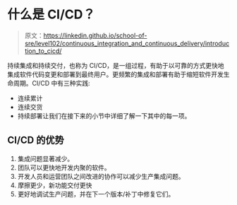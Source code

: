 # 什么是 CI/CD？

> 原文：<https://linkedin.github.io/school-of-sre/level102/continuous_integration_and_continuous_delivery/introduction_to_cicd/>

持续集成和持续交付，也称为 CI/CD，是一组过程，有助于以可靠的方式更快地集成软件代码变更和部署到最终用户。更频繁的集成和部署有助于缩短软件开发生命周期。CI/CD 中有三种实践:

*   连续累计
*   连续交货
*   持续部署让我们在接下来的小节中详细了解一下其中的每一项。

## CI/CD 的优势

1.  集成问题显著减少。
2.  团队可以更快地开发内聚的软件。
3.  开发人员和运营团队之间改进的协作可以减少生产集成问题。
4.  摩擦更少，新功能交付更快
5.  更好地调试生产问题，并在下一个版本/补丁中修复它们。
